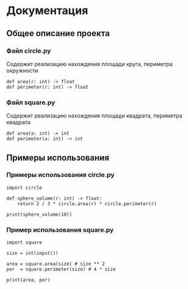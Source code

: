 
# Документация #
## Общее описание проекта ##
### Файл circle.py ###
Содержит реализацию нахождения площади круга, периметра окружности
```
def area(r: int) -> float
def perimeter(r: int) -> float
```

### Файл square.py ###
Содержит реализацию нахождения площади квадрата, периметра квадрата
```
def area(a: int) -> int
def perimeter(a: int) -> int
```

## Примеры использования ##
### Примеры использования circle.py
```
import circle

def sphere_volume(r: int) -> float:
    return 2 / 3 * circle.area(r) * circle.perimeter(r)

print(sphere_volume(10))
```

### Пример использования square.py ###
```
import square

size = int(input())

area = square.area(size) # size ** 2
per  = square.perimeter(size) # 4 * size

print(area, per)
```
